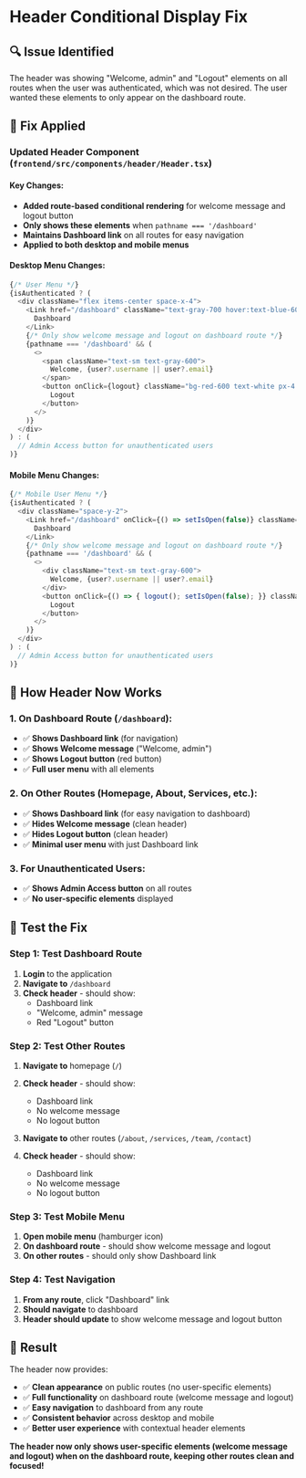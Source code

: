 # Header Conditional Display Fix

## 🔍 Issue Identified

The header was showing "Welcome, admin" and "Logout" elements on all routes when the user was authenticated, which was not desired. The user wanted these elements to only appear on the dashboard route.

## 🔧 Fix Applied

### **Updated Header Component (`frontend/src/components/header/Header.tsx`)**

#### **Key Changes:**
- **Added route-based conditional rendering** for welcome message and logout button
- **Only shows these elements** when `pathname === '/dashboard'`
- **Maintains Dashboard link** on all routes for easy navigation
- **Applied to both desktop and mobile menus**

#### **Desktop Menu Changes:**
```typescript
{/* User Menu */}
{isAuthenticated ? (
  <div className="flex items-center space-x-4">
    <Link href="/dashboard" className="text-gray-700 hover:text-blue-600 font-medium">
      Dashboard
    </Link>
    {/* Only show welcome message and logout on dashboard route */}
    {pathname === '/dashboard' && (
      <>
        <span className="text-sm text-gray-600">
          Welcome, {user?.username || user?.email}
        </span>
        <button onClick={logout} className="bg-red-600 text-white px-4 py-2 rounded-lg text-sm hover:bg-red-700 transition-colors">
          Logout
        </button>
      </>
    )}
  </div>
) : (
  // Admin Access button for unauthenticated users
)}
```

#### **Mobile Menu Changes:**
```typescript
{/* Mobile User Menu */}
{isAuthenticated ? (
  <div className="space-y-2">
    <Link href="/dashboard" onClick={() => setIsOpen(false)} className="block text-gray-700 hover:text-blue-600 font-medium">
      Dashboard
    </Link>
    {/* Only show welcome message and logout on dashboard route */}
    {pathname === '/dashboard' && (
      <>
        <div className="text-sm text-gray-600">
          Welcome, {user?.username || user?.email}
        </div>
        <button onClick={() => { logout(); setIsOpen(false); }} className="w-full text-left bg-red-600 text-white px-4 py-2 rounded-lg text-sm hover:bg-red-700 transition-colors">
          Logout
        </button>
      </>
    )}
  </div>
) : (
  // Admin Access button for unauthenticated users
)}
```

## 🎯 How Header Now Works

### **1. On Dashboard Route (`/dashboard`):**
- ✅ **Shows Dashboard link** (for navigation)
- ✅ **Shows Welcome message** ("Welcome, admin")
- ✅ **Shows Logout button** (red button)
- ✅ **Full user menu** with all elements

### **2. On Other Routes (Homepage, About, Services, etc.):**
- ✅ **Shows Dashboard link** (for easy navigation to dashboard)
- ✅ **Hides Welcome message** (clean header)
- ✅ **Hides Logout button** (clean header)
- ✅ **Minimal user menu** with just Dashboard link

### **3. For Unauthenticated Users:**
- ✅ **Shows Admin Access button** on all routes
- ✅ **No user-specific elements** displayed

## 🧪 Test the Fix

### **Step 1: Test Dashboard Route**
1. **Login** to the application
2. **Navigate to** `/dashboard`
3. **Check header** - should show:
   - Dashboard link
   - "Welcome, admin" message
   - Red "Logout" button

### **Step 2: Test Other Routes**
1. **Navigate to** homepage (`/`)
2. **Check header** - should show:
   - Dashboard link
   - No welcome message
   - No logout button

3. **Navigate to** other routes (`/about`, `/services`, `/team`, `/contact`)
4. **Check header** - should show:
   - Dashboard link
   - No welcome message
   - No logout button

### **Step 3: Test Mobile Menu**
1. **Open mobile menu** (hamburger icon)
2. **On dashboard route** - should show welcome message and logout
3. **On other routes** - should only show Dashboard link

### **Step 4: Test Navigation**
1. **From any route**, click "Dashboard" link
2. **Should navigate** to dashboard
3. **Header should update** to show welcome message and logout button

## 🚀 Result

The header now provides:
- ✅ **Clean appearance** on public routes (no user-specific elements)
- ✅ **Full functionality** on dashboard route (welcome message and logout)
- ✅ **Easy navigation** to dashboard from any route
- ✅ **Consistent behavior** across desktop and mobile
- ✅ **Better user experience** with contextual header elements

**The header now only shows user-specific elements (welcome message and logout) when on the dashboard route, keeping other routes clean and focused!**
